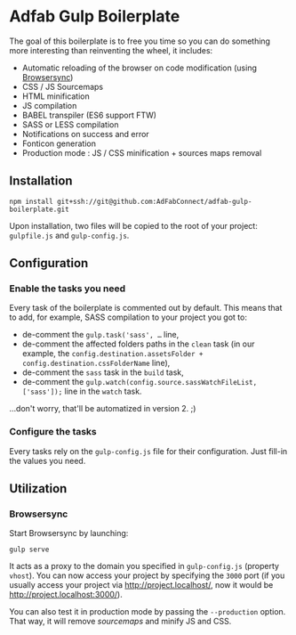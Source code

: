 # Adfab Gulp Boilerplate

The goal of this boilerplate is to free you time so you can do something more interesting than reinventing the wheel, it includes:

* Automatic reloading of the browser on code modification (using [Browsersync](https://www.browsersync.io/))
* CSS / JS Sourcemaps
* HTML minification
* JS compilation
* BABEL transpiler (ES6 support FTW)
* SASS or LESS compilation
* Notifications on success and error
* Fonticon generation
* Production mode : JS / CSS minification + sources maps removal

## Installation

```shell
npm install git+ssh://git@github.com:AdFabConnect/adfab-gulp-boilerplate.git
```

Upon installation, two files will be copied to the root of your project: `gulpfile.js` and `gulp-config.js`.

## Configuration

### Enable the tasks you need

Every task of the boilerplate is commented out by default. This means that to add, for example, SASS compilation to your project you got to:

 * de-comment the `gulp.task('sass', …` line,
 * de-comment the affected folders paths in the `clean` task (in our example, the `config.destination.assetsFolder + config.destination.cssFolderName` line),
 * de-comment the `sass` task in the `build` task,
 * de-comment the `gulp.watch(config.source.sassWatchFileList, ['sass']);` line in the `watch` task.

…don't worry, that'll be automatized in version 2. ;)

### Configure the tasks

Every tasks rely on the `gulp-config.js` file for their configuration. Just fill-in the values you need.

## Utilization

### Browsersync

Start Browsersync by launching:

```shell
gulp serve
```

It acts as a proxy to the domain you specified in `gulp-config.js` (property `vhost`). You can now access your project by specifying the `3000` port (if you usually access your project via http://project.localhost/, now it would be http://project.localhost:3000/).

You can also test it in production mode by passing the `--production` option. That way, it will remove *sourcemaps* and minify JS and CSS.
